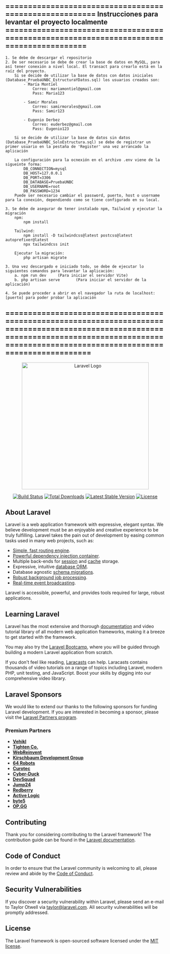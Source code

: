 ## ======================================================= Instrucciones para levantar el proyecto localmente ========================================================================================
    1. Se debe de descargar el repositorio
    2. De ser necesario se debe de crear la base de datos en MySQL, para así tener conexión a nivel local. El transact para crearlo está en la raíz del proyecto.
        Si se decide de utilizar la base de datos con datos iniciales (Database_PruebaUNBC_EstructuraYDatos.sql) los usuarios creados son:
            - María Montiel
                Correo: mariamontiel@gmail.com
                Pass: Maria123
                
            - Samir Morales
                Correo: samirmorales@gmail.com
                Pass: Samir123
                
            - Eugenio Derbez
                Correo: euderbez@gmail.com
                Pass: Eugenio123

        Si se decide de utilizar la base de datos sin datos (Database_PruebaUNBC_SoloEstructura.sql) se debe de registrar un primer usuario en la pestaña de 'Register' una vez arrancado la aplicación

        La configuración para la ocnexión en el archivo .env viene de la sigueinte forma:
            DB_CONNECTION=mysql
            DB_HOST=127.0.0.1
            DB_PORT=3306
            DB_DATABASE=PruebaUNBC
            DB_USERNAME=root
            DB_PASSWORD=1234
        Puede ser necesario cambiar el password, puerto, host o username para la conexión, dependiendo como se tiene configurado en su local.            
    
    3. Se debe de asegurar de tener instalado npm, Tailwind y ejecutar la migración
        npm:
            npm install

        Tailwind:
            npm install -D tailwindcss@latest postcss@latest autoprefixer@latest
            npx tailwindcss init

        Ejecutar la migración:
            php artisan migrate        

    3. Una vez descargado e iniciado todo, se debe de ejecutar lo siguientes comandos para levantar la aplicación:
        a. npm run dev     (Para iniciar el servidor Vite)
        b. php artisan serve       (Para iniciar el servidor de la aplicación)    
    
    4. Se puede proceder a abrir en el navegador la ruta de localhost:[puerto] para poder probar la aplicación
## ==================================================================================================================================================================================================

<p align="center"><a href="https://laravel.com" target="_blank"><img src="https://raw.githubusercontent.com/laravel/art/master/logo-lockup/5%20SVG/2%20CMYK/1%20Full%20Color/laravel-logolockup-cmyk-red.svg" width="400" alt="Laravel Logo"></a></p>

<p align="center">
<a href="https://github.com/laravel/framework/actions"><img src="https://github.com/laravel/framework/workflows/tests/badge.svg" alt="Build Status"></a>
<a href="https://packagist.org/packages/laravel/framework"><img src="https://img.shields.io/packagist/dt/laravel/framework" alt="Total Downloads"></a>
<a href="https://packagist.org/packages/laravel/framework"><img src="https://img.shields.io/packagist/v/laravel/framework" alt="Latest Stable Version"></a>
<a href="https://packagist.org/packages/laravel/framework"><img src="https://img.shields.io/packagist/l/laravel/framework" alt="License"></a>
</p>

## About Laravel

Laravel is a web application framework with expressive, elegant syntax. We believe development must be an enjoyable and creative experience to be truly fulfilling. Laravel takes the pain out of development by easing common tasks used in many web projects, such as:

- [Simple, fast routing engine](https://laravel.com/docs/routing).
- [Powerful dependency injection container](https://laravel.com/docs/container).
- Multiple back-ends for [session](https://laravel.com/docs/session) and [cache](https://laravel.com/docs/cache) storage.
- Expressive, intuitive [database ORM](https://laravel.com/docs/eloquent).
- Database agnostic [schema migrations](https://laravel.com/docs/migrations).
- [Robust background job processing](https://laravel.com/docs/queues).
- [Real-time event broadcasting](https://laravel.com/docs/broadcasting).

Laravel is accessible, powerful, and provides tools required for large, robust applications.

## Learning Laravel

Laravel has the most extensive and thorough [documentation](https://laravel.com/docs) and video tutorial library of all modern web application frameworks, making it a breeze to get started with the framework.

You may also try the [Laravel Bootcamp](https://bootcamp.laravel.com), where you will be guided through building a modern Laravel application from scratch.

If you don't feel like reading, [Laracasts](https://laracasts.com) can help. Laracasts contains thousands of video tutorials on a range of topics including Laravel, modern PHP, unit testing, and JavaScript. Boost your skills by digging into our comprehensive video library.

## Laravel Sponsors

We would like to extend our thanks to the following sponsors for funding Laravel development. If you are interested in becoming a sponsor, please visit the [Laravel Partners program](https://partners.laravel.com).

### Premium Partners

- **[Vehikl](https://vehikl.com/)**
- **[Tighten Co.](https://tighten.co)**
- **[WebReinvent](https://webreinvent.com/)**
- **[Kirschbaum Development Group](https://kirschbaumdevelopment.com)**
- **[64 Robots](https://64robots.com)**
- **[Curotec](https://www.curotec.com/services/technologies/laravel/)**
- **[Cyber-Duck](https://cyber-duck.co.uk)**
- **[DevSquad](https://devsquad.com/hire-laravel-developers)**
- **[Jump24](https://jump24.co.uk)**
- **[Redberry](https://redberry.international/laravel/)**
- **[Active Logic](https://activelogic.com)**
- **[byte5](https://byte5.de)**
- **[OP.GG](https://op.gg)**

## Contributing

Thank you for considering contributing to the Laravel framework! The contribution guide can be found in the [Laravel documentation](https://laravel.com/docs/contributions).

## Code of Conduct

In order to ensure that the Laravel community is welcoming to all, please review and abide by the [Code of Conduct](https://laravel.com/docs/contributions#code-of-conduct).

## Security Vulnerabilities

If you discover a security vulnerability within Laravel, please send an e-mail to Taylor Otwell via [taylor@laravel.com](mailto:taylor@laravel.com). All security vulnerabilities will be promptly addressed.

## License

The Laravel framework is open-sourced software licensed under the [MIT license](https://opensource.org/licenses/MIT).
